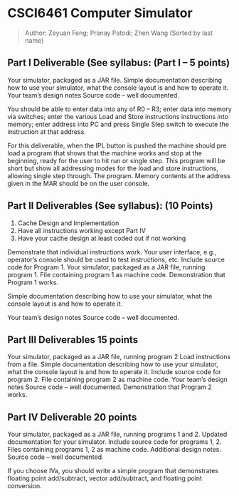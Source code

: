 # CSCI6461 Computer Simulator

> Author: Zeyuan Feng; Pranay Patodi; Zhen Wang (Sorted by last name)

## Part I Deliverable (See syllabus: (Part I – 5 points)

Your simulator, packaged as a JAR file.
Simple documentation describing how to use your simulator, what the console layout is and how to operate it.
Your team’s design notes
Source code – well documented.

You should be able to enter data into any of R0 – R3; enter data into memory via switches; enter the various Load and Store instructions instructions into memory; enter address into PC and press Single Step switch to execute the instruction at that address.

For this deliverable, when the IPL button is pushed the machine should pre load a program that shows that the machine works and stop at the beginning, ready for the user to hit run or single step.  This program will be short but show all addressing modes for the load and store instructions, allowing single step through. The program.  Memory contents at the address given in the MAR should be on the user console.  

## Part II Deliverables (See syllabus): (10 Points)

1. Cache Design and Implementation
2. Have all instructions working except Part IV 
3. Have your cache design at least coded out if not working

Demonstrate that individual instructions work. 
Your user interface, e.g., operator’s console should be used to test instructions, etc. Include source code for Program 1.
Your simulator, packaged as a JAR file, running program 1.
File containing program 1 as machine code.
Demonstration that Program 1 works.

Simple documentation describing how to use your simulator, what the console layout is and how to operate it.

Your team’s design notes
Source code – well documented.

## Part III Deliverables 15 points

Your simulator, packaged as a JAR file, running program 2
Load instructions from a file.
Simple documentation describing how to use your simulator, what the console layout is and how to operate it. Include source code for program 2.
File containing program 2 as machine code.
Your team’s design notes
Source code – well documented.
Demonstration that Program 2 works.

## Part IV Deliverable 20 points

Your simulator, packaged as a JAR file, running programs 1 and 2.
Updated documentation for your simulator. Include source code for programs 1, 2.
Files containing programs 1, 2 as machine code.
Additional design notes.
Source code – well documented.

If you choose IVa, you should write a simple program that demonstrates floating point add/subtract, vector add/subtract, and floating point conversion.
